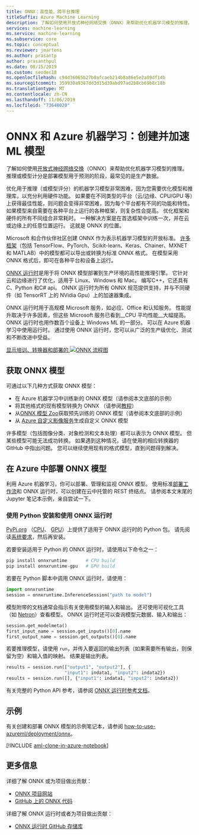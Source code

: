 ```yaml
---
title: ONNX：高性能、跨平台推理
titleSuffix: Azure Machine Learning
description: 了解如何使用开放式神经网络交换（ONNX）来帮助优化机器学习模型的推理。
services: machine-learning
ms.service: machine-learning
ms.subservice: core
ms.topic: conceptual
ms.reviewer: jmartens
ms.author: prasantp
author: prasanthpul
ms.date: 08/15/2019
ms.custom: seodec18
ms.openlocfilehash: c94d36065b27b0afcaeb214b8a86e5e2a09df14b
ms.sourcegitcommit: 359930a9387dd3d15d39abd97ad2b8cb69b8c18b
ms.translationtype: MT
ms.contentlocale: zh-CN
ms.lasthandoff: 11/06/2019
ms.locfileid: "73648020"
---
```

# <a name="onnx-and-azure-machine-learning-create-and-accelerate-ml-models"></a>ONNX 和 Azure 机器学习：创建并加速 ML 模型

了解如何使用[开放式神经网络交换](https://onnx.ai)（ONNX）来帮助优化机器学习模型的推理。 推理或模型计分是部署模型用于预测的阶段，最常见的是生产数据。 

优化用于推理（或模型评分）的机器学习模型非常困难，因为您需要优化模型和推理库，以充分利用硬件功能。 如果要在不同类型的平台（云/边缘、CPU/GPU 等）上获得最佳性能，则问题会变得非常困难，因为每个平台都有不同的功能和特性。 如果模型来自需要在各种平台上运行的各种框架，则复杂性会提高。 优化框架和硬件的所有不同组合非常耗时。 一种解决方案是在首选框架中训练一次，并在云或边缘上的任意位置运行。 这就是 ONNX 的位置。

Microsoft 和合作伙伴社区创建 ONNX 作为表示机器学习模型的开放标准。 [许多框架](https://onnx.ai/supported-tools)（包括 TensorFlow、PyTorch、Scikit-learn、Keras、Chainer、MXNET 和 MATLAB）中的模型都可以导出或转换为标准 ONNX 格式。 在模型采用 ONNX 格式后，即可在各种平台和设备上运行。

[ONNX 运行时](https://github.com/Microsoft/onnxruntime)是用于将 ONNX 模型部署到生产环境的高性能推理引擎。 它针对云和边缘进行了优化，适用于 Linux、Windows 和 Mac。 编写C++，它还具有 C、Python 和C# api。 ONNX 运行时为所有 ONNX 规范提供支持，并与不同硬件（如 TensorRT 上的 NVidia Gpu）上的加速器集成。

ONNX 运行时用于高规模 Microsoft 服务，如必应、Office 和认知服务。 性能提升取决于许多因素，但这些 Microsoft 服务已看到__CPU 平均性能__大幅提高。 ONNX 运行时也用作数百个设备上 Windows ML 的一部分。 可以在 Azure 机器学习中使用运行时。 通过使用 ONNX 运行时，您可以从广泛的生产级优化、测试和不断改进中受益。

[显示培训、转换器和部署的 ![ONNX 流程图](media/concept-onnx/onnx.png)](./media/concept-onnx/onnx.png#lightbox)

## <a name="get-onnx-models"></a>获取 ONNX 模型

可通过以下几种方式获取 ONNX 模型：
+ 在 Azure 机器学习中训练新的 ONNX 模型（请参阅本文底部的示例）
+ 将其他格式的现有模型转换为 ONNX （请参阅[教程](https://github.com/onnx/tutorials)） 
+ 从[ONNX 模型 Zoo](https://github.com/onnx/models)获取预先训练的 ONNX 模型（请参阅本文底部的示例）
+ 从 [Azure 自定义影像服务](https://docs.microsoft.com/azure/cognitive-services/Custom-Vision-Service/)生成自定义 ONNX 模型 

许多模型（包括图像分类、对象检测和文本处理）都可以表示为 ONNX 模型。 但某些模型可能无法成功转换。 如果遇到这种情况，请在使用的相应转换器的 GitHub 中指出问题。 您可以继续使用现有的格式模型，直到问题得到解决。

## <a name="deploy-onnx-models-in-azure"></a>在 Azure 中部署 ONNX 模型

利用 Azure 机器学习，你可以部署、管理和监视 ONNX 模型。 使用标准[部署工作流](concept-model-management-and-deployment.md)和 ONNX 运行时，可以创建在云中托管的 REST 终结点。 请参阅本文末尾的 Jupyter 笔记本示例，亲自尝试一下。 

### <a name="install-and-use-onnx-runtime-with-python"></a>使用 Python 安装和使用 ONNX 运行时

[PyPi.org](https://pypi.org) （[CPU](https://pypi.org/project/onnxruntime)、 [GPU](https://pypi.org/project/onnxruntime-gpu)）上提供了适用于 ONNX 运行时的 Python 包。 请先阅读[系统要求](https://github.com/Microsoft/onnxruntime#system-requirements)，然后再安装。 

 若要安装适用于 Python 的 ONNX 运行时，请使用以下命令之一： 
```python   
pip install onnxruntime       # CPU build
pip install onnxruntime-gpu   # GPU build
```

若要在 Python 脚本中调用 ONNX 运行时，请使用：    
```python
import onnxruntime
session = onnxruntime.InferenceSession("path to model")
```

模型附带的文档通常会指示有关使用模型的输入和输出。 还可使用可视化工具（如 [Netron](https://github.com/lutzroeder/Netron)）查看模型。 ONNX 运行时还可以查询模型元数据、输入和输出：    
```python
session.get_modelmeta()
first_input_name = session.get_inputs()[0].name
first_output_name = session.get_outputs()[0].name
```

若要推理模型，请使用 `run`，并传入要返回的输出列表（如果需要所有输出，则保留为空）和输入值的映射。 结果是输出列表。  
```python
results = session.run(["output1", "output2"], {
                      "input1": indata1, "input2": indata2})
results = session.run([], {"input1": indata1, "input2": indata2})
```

有关完整的 Python API 参考，请参阅 [ONNX 运行时参考文档](https://aka.ms/onnxruntime-python)。    

## <a name="examples"></a>示例

有关创建和部署 ONNX 模型的示例笔记本，请参阅 [how-to-use-azureml/deployment/onnx](https://github.com/Azure/MachineLearningNotebooks/blob/master/how-to-use-azureml/deployment/onnx)。

[!INCLUDE [aml-clone-in-azure-notebook](../../../includes/aml-clone-for-examples.md)]

## <a name="more-info"></a>更多信息

详细了解 ONNX 或为项目做出贡献：
+ [ONNX 项目网站](https://onnx.ai)
+ [GitHub 上的 ONNX 代码](https://github.com/onnx/onnx)

详细了解 ONNX 运行时或者为项目做出贡献：
+ [ONNX 运行时 GitHub 存储库](https://github.com/Microsoft/onnxruntime)


